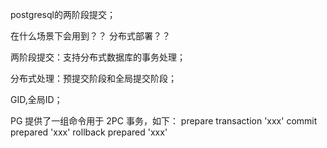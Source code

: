 postgresql的两阶段提交；

在什么场景下会用到？？ 分布式部署？？

两阶段提交：支持分布式数据库的事务处理；

分布式处理：预提交阶段和全局提交阶段；

GID,全局ID；


PG 提供了一组命令用于 2PC 事务，如下：
prepare transaction 'xxx'
commit prepared 'xxx'
rollback prepared 'xxx'
